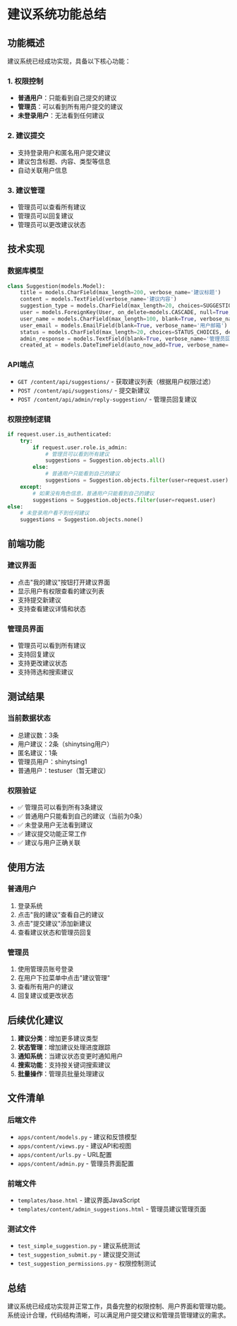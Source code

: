 # 建议系统功能总结

## 功能概述

建议系统已经成功实现，具备以下核心功能：

### 1. 权限控制
- **普通用户**：只能看到自己提交的建议
- **管理员**：可以看到所有用户提交的建议
- **未登录用户**：无法看到任何建议

### 2. 建议提交
- 支持登录用户和匿名用户提交建议
- 建议包含标题、内容、类型等信息
- 自动关联用户信息

### 3. 建议管理
- 管理员可以查看所有建议
- 管理员可以回复建议
- 管理员可以更改建议状态

## 技术实现

### 数据库模型
```python
class Suggestion(models.Model):
    title = models.CharField(max_length=200, verbose_name='建议标题')
    content = models.TextField(verbose_name='建议内容')
    suggestion_type = models.CharField(max_length=20, choices=SUGGESTION_CHOICES, default='feature')
    user = models.ForeignKey(User, on_delete=models.CASCADE, null=True, blank=True)
    user_name = models.CharField(max_length=100, blank=True, verbose_name='用户姓名')
    user_email = models.EmailField(blank=True, verbose_name='用户邮箱')
    status = models.CharField(max_length=20, choices=STATUS_CHOICES, default='pending')
    admin_response = models.TextField(blank=True, verbose_name='管理员回复')
    created_at = models.DateTimeField(auto_now_add=True, verbose_name='提交时间')
```

### API端点
- `GET /content/api/suggestions/` - 获取建议列表（根据用户权限过滤）
- `POST /content/api/suggestions/` - 提交新建议
- `POST /content/api/admin/reply-suggestion/` - 管理员回复建议

### 权限控制逻辑
```python
if request.user.is_authenticated:
    try:
        if request.user.role.is_admin:
            # 管理员可以看到所有建议
            suggestions = Suggestion.objects.all()
        else:
            # 普通用户只能看到自己的建议
            suggestions = Suggestion.objects.filter(user=request.user)
    except:
        # 如果没有角色信息，普通用户只能看到自己的建议
        suggestions = Suggestion.objects.filter(user=request.user)
else:
    # 未登录用户看不到任何建议
    suggestions = Suggestion.objects.none()
```

## 前端功能

### 建议界面
- 点击"我的建议"按钮打开建议界面
- 显示用户有权限查看的建议列表
- 支持提交新建议
- 支持查看建议详情和状态

### 管理员界面
- 管理员可以看到所有建议
- 支持回复建议
- 支持更改建议状态
- 支持筛选和搜索建议

## 测试结果

### 当前数据状态
- 总建议数：3条
- 用户建议：2条（shinytsing用户）
- 匿名建议：1条
- 管理员用户：shinytsing1
- 普通用户：testuser（暂无建议）

### 权限验证
- ✅ 管理员可以看到所有3条建议
- ✅ 普通用户只能看到自己的建议（当前为0条）
- ✅ 未登录用户无法看到建议
- ✅ 建议提交功能正常工作
- ✅ 建议与用户正确关联

## 使用方法

### 普通用户
1. 登录系统
2. 点击"我的建议"查看自己的建议
3. 点击"提交建议"添加新建议
4. 查看建议状态和管理员回复

### 管理员
1. 使用管理员账号登录
2. 在用户下拉菜单中点击"建议管理"
3. 查看所有用户的建议
4. 回复建议或更改状态

## 后续优化建议

1. **建议分类**：增加更多建议类型
2. **状态管理**：增加建议处理进度跟踪
3. **通知系统**：当建议状态变更时通知用户
4. **搜索功能**：支持按关键词搜索建议
5. **批量操作**：管理员批量处理建议

## 文件清单

### 后端文件
- `apps/content/models.py` - 建议和反馈模型
- `apps/content/views.py` - 建议API和视图
- `apps/content/urls.py` - URL配置
- `apps/content/admin.py` - 管理员界面配置

### 前端文件
- `templates/base.html` - 建议界面JavaScript
- `templates/content/admin_suggestions.html` - 管理员建议管理页面

### 测试文件
- `test_simple_suggestion.py` - 建议系统测试
- `test_suggestion_submit.py` - 建议提交测试
- `test_suggestion_permissions.py` - 权限控制测试

## 总结

建议系统已经成功实现并正常工作，具备完整的权限控制、用户界面和管理功能。系统设计合理，代码结构清晰，可以满足用户提交建议和管理员管理建议的需求。 